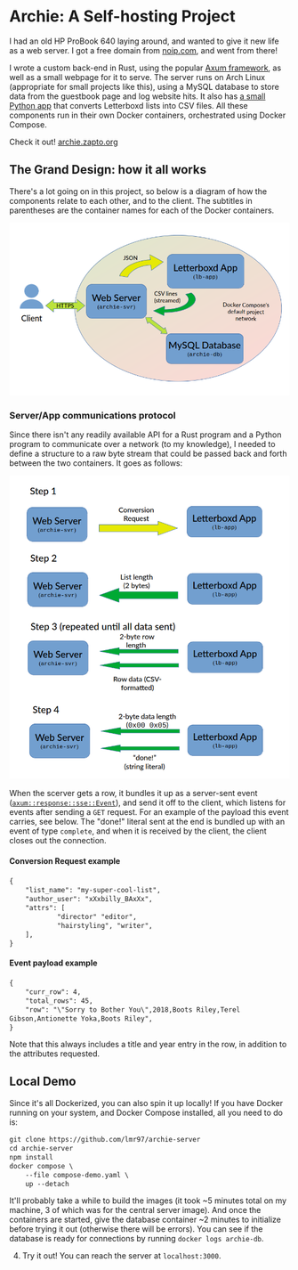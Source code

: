 # Archie: A Self-hosting Project

I had an old HP ProBook 640 laying around, and wanted to give it new life as a web server. I got a free domain from [noip.com](https://www.noip.com/), and went from there!

I wrote a custom back-end in Rust, using the popular [Axum framework](https://github.com/tokio-rs/axum), as well as a small webpage for it to serve. The server runs on Arch Linux (appropriate for small projects like this), using a MySQL database to store data from the guestbook page and log website hits. It also has [a small Python app](https://github.com/lmr97/letterboxd_get_list) that converts Letterboxd lists into CSV files. All these components run in their own Docker containers, orchestrated using Docker Compose.

Check it out! [archie.zapto.org](archie.zapto.org)

## The Grand Design: how it all works

There's a lot going on in this project, so below is a diagram of how the components relate to each other, and to the client. The subtitles in parentheses are the container names for each of the Docker containers.

![General server model](static/images/server-model.png?raw=true "General server model.")

### Server/App communications protocol

Since there isn't any readily available API for a Rust program and a Python program to communicate over a network (to my knowledge), I needed to define a structure to a raw byte stream that could be passed back and forth between the two containers. It goes as follows:

![Letterboxd app protocol](static/images/lb-app-model.png?raw=true "Letterboxd app communications protocol.")

When the scerver gets a row, it bundles it up as a server-sent event ([`axum::response::sse::Event`](https://docs.rs/axum/latest/axum/response/sse/struct.Event.html)), and send it off to the client, which listens for events after sending a `GET` request. For an example of the payload this event carries, see below. The "done!" literal sent at the end is bundled up with an event of type `complete`, and when it is received by the client, the client closes out the connection.

#### Conversion Request example
```
{
	"list_name": "my-super-cool-list",
	"author_user": "xXxbilly_BAxXx",
	"attrs": [ 
			"director" "editor",
			"hairstyling", "writer", 
	],
}
```

#### Event payload example
```
{
    "curr_row": 4,
    "total_rows": 45,
    "row": "\"Sorry to Bother You\",2018,Boots Riley,Terel Gibson,Antionette Yoka,Boots Riley",
}
```
Note that this always includes a title and year entry in the row, in addition to the attributes requested.

## Local Demo

Since it's all Dockerized, you can also spin it up locally! If you have Docker running on your system, and Docker Compose installed, all you need to do is:

```
git clone https://github.com/lmr97/archie-server
cd archie-server
npm install
docker compose \   
    --file compose-demo.yaml \
    up --detach
```
It'll probably take a while to build the images (it took ~5 minutes total on my machine, 3 of which was for the central server image). And once the containers are started, give the database container ~2 minutes to initialize before trying it out (otherwise there will be errors). You can see if the database is ready for connections by running `docker logs archie-db`. 

4. Try it out! You can reach the server at `localhost:3000`.